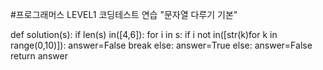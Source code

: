 #프로그래머스 LEVEL1 코딩테스트 연습 "문자열 다루기 기본"

def solution(s):
    if len(s) in([4,6]):
        for i in s:
            if i not in([str(k)for k in range(0,10)]):
                answer=False
                break
            else:
                answer=True
    else:
        answer=False
    return answer
